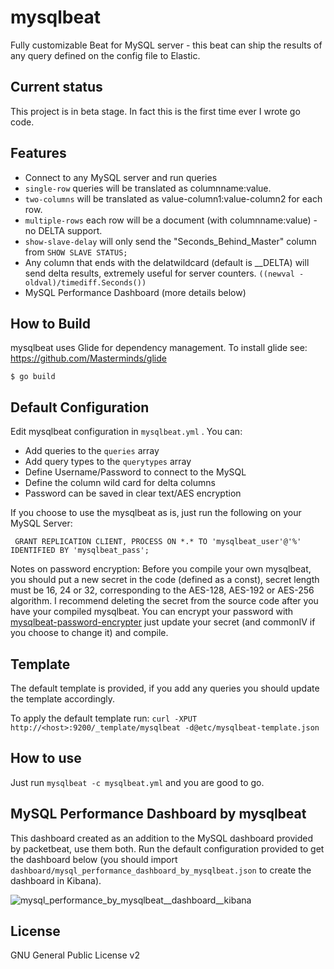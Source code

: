 # mysqlbeat
Fully customizable Beat for MySQL server - this beat can ship the results of any query defined on the config file to Elastic.


## Current status
 This project is in beta stage. In fact this is the first time ever I wrote go code.

## Features

* Connect to any MySQL server and run queries
 * `single-row` queries will be translated as columnname:value.
 * `two-columns` will be translated as value-column1:value-column2 for each row.
 * `multiple-rows` each row will be a document (with columnname:value) - no DELTA support.
 * `show-slave-delay` will only send the "Seconds_Behind_Master" column from `SHOW SLAVE STATUS;`
* Any column that ends with the delatwildcard (default is __DELTA) will send delta results, extremely useful for server counters.
  `((newval - oldval)/timediff.Seconds())`
* MySQL Performance Dashboard (more details below)

## How to Build

mysqlbeat uses Glide for dependency management. To install glide see: https://github.com/Masterminds/glide

```shell
$ go build
```

## Default Configuration

Edit mysqlbeat configuration in ```mysqlbeat.yml``` .
You can:
 * Add queries to the `queries` array
 * Add query types to the `querytypes` array
 * Define Username/Password to connect to the MySQL
 * Define the column wild card for delta columns
 * Password can be saved in clear text/AES encryption

If you choose to use the mysqlbeat as is, just run the following on your MySQL Server:
  ```
   GRANT REPLICATION CLIENT, PROCESS ON *.* TO 'mysqlbeat_user'@'%' IDENTIFIED BY 'mysqlbeat_pass';
  ```

Notes on password encryption: Before you compile your own mysqlbeat, you should put a new secret in the code (defined as a const), secret length must be 16, 24 or 32, corresponding to the AES-128, AES-192 or AES-256 algorithm. I recommend deleting the secret from the source code after you have your compiled mysqlbeat. You can encrypt your password with [mysqlbeat-password-encrypter](github.com/adibendahan/mysqlbeat-password-encrypter, "github.com/adibendahan/mysqlbeat-password-encrypter") just update your secret (and commonIV if you choose to change it) and compile.

## Template
 The default template is provided, if you add any queries you should update the template accordingly.
 
 To apply the default template run:
 	```
 	 curl -XPUT http://<host>:9200/_template/mysqlbeat -d@etc/mysqlbeat-template.json
 	```

## How to use
Just run ```mysqlbeat -c mysqlbeat.yml``` and you are good to go.

## MySQL Performance Dashboard by mysqlbeat
This dashboard created as an addition to the MySQL dashboard provided by packetbeat, use them both.
Run the default configuration provided to get the dashboard below (you should import ```dashboard/mysql_performance_dashboard_by_mysqlbeat.json``` to create the dashboard in Kibana).

![mysql_performance_by_mysqlbeat__dashboard__kibana](https://cloud.githubusercontent.com/assets/2807536/14936629/3a3b88e8-0efa-11e6-87ef-eb864498d3ab.png)


## License
GNU General Public License v2
